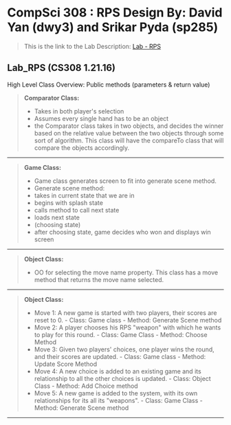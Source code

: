 CompSci 308 : RPS Design 
By: David Yan (dwy3) and Srikar Pyda (sp285)
===================

> This is the link to the Lab Description: 
[Lab - RPS](http://www.cs.duke.edu/courses/compsci308/spring16/classwork/02_design_rps/index.php)

Lab_RPS (CS308 1.21.16)
-------------
High Level Class Overview:
Public methods (parameters & return value)
> **Comparator Class:**
> - Takes in both player's selection
> - Assumes every single hand has to be an object
> - the Comparator class takes in two objects, and decides the winner based on the relative value between the two objects through some sort of algorithm. This class will have the compareTo class that will compare the objects accordingly.


---------------------

> **Game Class:**
> - Game class generates screen to fit into generate scene method.
> - Generate scene method:
> - takes in current state that we are in 
> - begins with splash state
> - calls method to call next state
> - loads next state 
> - (choosing state)
> - after choosing state, game decides who won and displays win screen

---------------------

> **Object Class:**
> - OO for selecting the move name property. This class has a move method that returns the move name selected.


---------------------


> **Object Class:**
> - Move 1: A new game is started with two players, their scores are reset to 0.
	- Class: Game class
	- Method: Generate Scene method
> - Move 2: A player chooses his RPS "weapon" with which he wants to play for this round.
	- Class: Game Class
	- Method: Choose Method
> - Move 3: Given two players' choices, one player wins the round, and their scores are updated.
	- Class: Game class
	- Method:  Update Score Method
> - Move 4: A new choice is added to an existing game and its relationship to all the other choices is updated.
	- Class: Object Class
	- Method: Add Choice method
> - Move 5: A new game is added to the system, with its own relationships for its all its "weapons".
	- Class: Game Class
	- Method: Generate Scene method


---------------------



